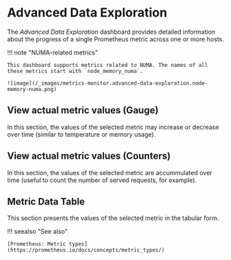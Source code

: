 # Advanced Data Exploration

The *Advanced Data Exploration* dashboard provides detailed information about
the progress of a single Prometheus metric across one or more hosts.

!!! note "NUMA-related metrics"

    This dashboard supports metrics related to NUMA. The names of all these metrics start with `node_memory_numa`.

    ![image](/_images/metrics-monitor.advanced-data-exploration.node-memory-numa.png)

## View actual metric values (Gauge)

In this section, the values of the selected metric may increase or decrease over
time (similar to temperature or memory usage).

## View actual metric values (Counters)

In this section, the values of the selected metric are accummulated over time
(useful to count the number of served requests, for example).

## Metric Data Table

This section presents the values of the selected metric in the tabular form.

!!! seealso "See also"

    [Prometheus: Metric types](https://prometheus.io/docs/concepts/metric_types/)
